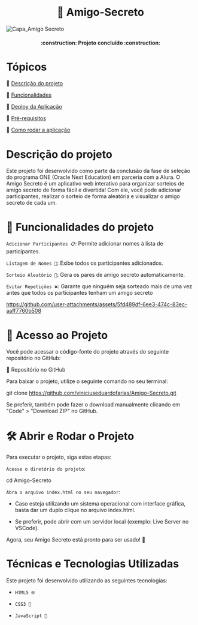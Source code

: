 <h1 align="center"> 🎁 Amigo-Secreto </h1>

![Capa_Amigo Secreto](https://github.com/user-attachments/assets/8d134c30-7929-43e5-b3f8-938f43a4c2b7)

<h4 align="center"> 
    :construction:  Projeto concluído  :construction:
</h4>

# Tópicos 

:small_blue_diamond: [Descrição do projeto](#descrição-do-projeto)

:small_blue_diamond: [Funcionalidades](#funcionalidades)

:small_blue_diamond: [Deploy da Aplicação](#deploy-da-aplicação-dash)

:small_blue_diamond: [Pré-requisitos](#pré-requisitos)

:small_blue_diamond: [Como rodar a aplicação](#como-rodar-a-aplicação-arrow_forward)

# Descrição do projeto

Este projeto foi desenvolvido como parte da conclusão da fase de seleção do programa ONE (Oracle Next Education) em parceria com a Alura. O Amigo Secreto é um aplicativo web interativo para organizar sorteios de amigo secreto de forma fácil e divertida! Com ele, você pode adicionar participantes, realizar o sorteio de forma aleatória e visualizar o amigo secreto de cada um.

# :hammer: Funcionalidades do projeto

`Adicionar Participantes 📋`: Permite adicionar nomes à lista de participantes.

`Listagem de Nomes 📝`: Exibe todos os participantes adicionados.

`Sorteio Aleatório 🔄`: Gera os pares de amigo secreto automaticamente.

`Evitar Repetições ❌`: Garante que ninguém seja sorteado mais de uma vez antes que todos os participantes tenham um amigo secreto

https://github.com/user-attachments/assets/5fd489df-6ee3-474c-83ec-aaff7760b508


# 📁 Acesso ao Projeto
Você pode acessar o código-fonte do projeto através do seguinte repositório no GitHub:

🔗 Repositório no GitHub

Para baixar o projeto, utilize o seguinte comando no seu terminal:

git clone https://github.com/viniciuseduardofarias/Amigo-Secreto.git

Se preferir, também pode fazer o download manualmente clicando em "Code" > "Download ZIP" no GitHub.

# 🛠️ Abrir e Rodar o Projeto
Para executar o projeto, siga estas etapas:

`Acesse o diretório do projeto`:

cd Amigo-Secreto

`Abra o arquivo index.html no seu navegador`:

* Caso esteja utilizando um sistema operacional com interface gráfica, basta dar um duplo clique no arquivo index.html.
  
* Se preferir, pode abrir com um servidor local (exemplo: Live Server no VSCode).

Agora, seu Amigo Secreto está pronto para ser usado! 🎉

# Técnicas e Tecnologias Utilizadas
Este projeto foi desenvolvido utilizando as seguintes tecnologias:

* `HTML5 🌐`

* `CSS3 🎨`

* `JavaScript 📜`



